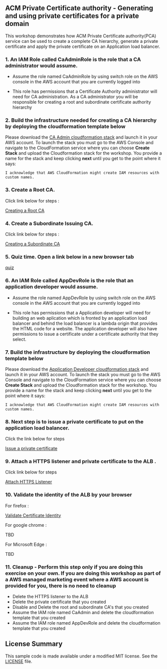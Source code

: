 ## ACM Private Certificate authority - Generating and using private certificates for a private domain

This workshop demonstrates how ACM Private Certificate authority(PCA) service can be used to create a complete CA hierarchy, generate a private certificate and apply the 
private certificate on an Application load balancer.

### 1. An IAM Role called CaAdminRole is the role that a CA administrator would assume. 

* Assume the role named CaAdminRole by using switch role on the AWS console in the AWS account that you are currently logged into

* This role has permissions that a Certificate Authority administrator will need for CA administration. As a CA administrator you will be responsible for creating a root and subordinate certificate authority
hierarchy

### 2. Build the infrastructure needed for creating a CA hierarchy by deploying the cloudformation template below

Please download the [CA Admin cloudformation stack](cf-templates/template-ca-admin.yaml) and launch it in your AWS account. To launch the stack you must go to the AWS Console and navigate to the CloudFormation service where you can choose **Create Stack** and upload the Cloudformation stack for the workshop. You provide a name for the stack and keep clicking **next** until you get to the point where it says:

```
I acknowledge that AWS CloudFormation might create IAM resources with custom names.
```

### 3. Create a Root CA. 

Click link below for steps :

[Creating a Root CA](https://view.highspot.com/viewer/5d5b129b6a3b116f4230f242)

### 4. Create a Subordinate Issuing CA. 

Click link below for steps :
 
[Creating a Subordinate CA](https://view.highspot.com/viewer/5d5b12f7628ba2737b0f2c16)

### 5. Quiz time. Open a link below in a new browser tab

[quiz](https://bit.ly/2yQ5IML)

### 6. An IAM Role called AppDevRole is the role that an application developer would assume. 

* Assume the role named AppDevRole by using switch role on the AWS console in the AWS account that you are currently logged into

* This role has permissions that a Application developer will need for building an web aplication which is fronted by an application load balancer and behind the load balancer is a lambda origin that
provides the HTML code for a website. The application developer will also have permissions to issue a certificate under a certificate authority that they select.

### 7. Build the infrastructure by deploying the cloudformation template below

Please download the [Application Developer cloudformation stack](cf-templates/template-app-dev.yaml) and launch it in your AWS account. To launch the stack you must go to the AWS Console and navigate to the CloudFormation service where you can choose **Create Stack** and upload the Cloudformation stack for the workshop. You provide a name for the stack and keep clicking **next** until you get to the point where it says:

```
I acknowledge that AWS CloudFormation might create IAM resources with custom names.
```

### 8. Next step is to issue a private certificate to put on the application load balancer. 

Click the link below for steps

[Issue a private certificate](https://view.highspot.com/viewer/5d5b133d6a3b116f29313a10)  

### 9. Attach a HTTPS listener and private certificate to the ALB . 

Click link below for steps

[Attach HTTPS Listener](https://view.highspot.com/viewer/5d473d7a659e935fa5fcd237)  

### 10. Validate the identity of the ALB by your browser 

For firefox :

[Validate Certificate Identity](https://view.highspot.com/viewer/5d473e2978e87d12c129ca1b)  

For google chrome :

TBD

For Microsoft Edge :

TBD

### 11. Cleanup - Perform this step only if you are doing this exercise on your own. If you are doing this workshop as part of a AWS managed marketing event where a AWS account is provided for you, there is no need to cleanup 

* Delete the HTTPS listener to the ALB
* Delete the private certificate that you created
* Disable and Delete the root and subordinate CA's that you created 
* Assume the IAM role named CaAdmin and delete the cloudformation template that you created
* Assume the IAM role named AppDevRole and delete the cloudformation template that you created

## License Summary

This sample code is made available under a modified MIT license. See the [LICENSE](LICENSE) file.
